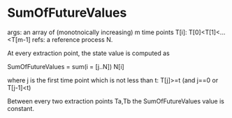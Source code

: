 
# SumOfFutureValues

args: an array of (monotnoically increasing) m time points T[i]:  T[0]<T[1]<...<T[m-1]
refs: a reference process N.

At every extraction point, the state value is computed as

SumOfFutureValues = sum(i = [j..N]) N[i]

where j is the first time point which is not less than t: T[j]>=t (and j==0 or T[j-1]<t)

Between every two extraction points Ta,Tb the SumOfFutureValues value is constant.

